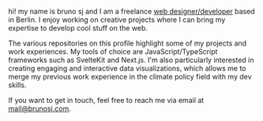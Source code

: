 hi! my name is bruno sj and I am a freelance [web designer/developer](https://www.landozone.net/) based in Berlin. I enjoy working on creative projects where I can bring my expertise to develop cool stuff on the web.

The various repositories on this profile highlight some of my projects and work experiences. My tools of choice are JavaScript/TypeScript frameworks such as SvelteKit and Next.js. I'm also particularly interested in creating engaging and interactive data visualizations, which allows me to merge my previous work experience in the climate policy field with my dev skills.

If you want to get in touch, feel free to reach me via email at [mail@brunosj.com](mailto:mail@brunosj.com).

<!--
**brunosj/brunosj** is a ✨ _special_ ✨ repository because its `README.md` (this file) appears on your GitHub profile.

Here are some ideas to get you started:

- 🔭 I’m currently working on ...
- 🌱 I’m currently learning ...
- 👯 I’m looking to collaborate on ...
- 🤔 I’m looking for help with ...
- 💬 Ask me about ...
- 📫 How to reach me: ...
- 😄 Pronouns: ...
- ⚡ Fun fact: ...
-->
